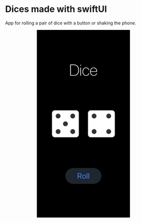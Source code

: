 # Dices made with swiftUI
App for rolling a pair of dice with a button or shaking the phone.

<p align="center">
  <img width="300" height="auto" src="screenShot.jpeg">
</p>

